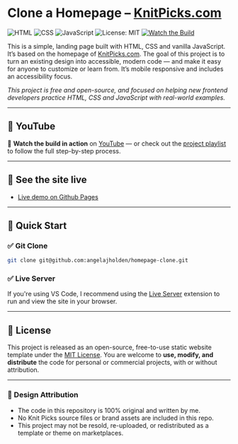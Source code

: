 # Clone a Homepage – [KnitPicks.com](https://www.knitpicks.com/)

![HTML](https://img.shields.io/badge/HTML5-%23E34F26.svg?style=flat&logo=html5&logoColor=white)
![CSS](https://img.shields.io/badge/CSS3-%231572B6.svg?style=flat&logo=css3&logoColor=white)
![JavaScript](https://img.shields.io/badge/JavaScript-%23F7DF1E.svg?style=flat&logo=javascript&logoColor=black)
![License: MIT](https://img.shields.io/badge/License-MIT-yellow.svg)
[![Watch the Build](https://img.shields.io/badge/YouTube-Watch-blue?logo=youtube)](https://www.youtube.com/playlist?list=[playlist_goes_here])

This is a simple, landing page built with HTML, CSS and vanilla JavaScript. It’s based on the homepage of [KnitPicks.com](https://www.knitpicks.com/). The goal of this project is to turn an existing design into accessible, modern code — and make it easy for anyone to customize or learn from. It’s mobile responsive and includes an accessibility focus.

_This project is free and open-source, and focused on helping new frontend developers practice HTML, CSS and JavaScript with real-world examples._

---

## 🔴 YouTube

🎥 **Watch the build in action** on [YouTube](https://www.youtube.com/@angelajholden) — or check out the
[project playlist](https://www.youtube.com/playlist?list=[YOUR-PLAYLIST-ID]) to follow the full step-by-step process.

---

## 🔗 See the site live

-   [Live demo on Github Pages](https://angelajholden.github.io/homepage-clone)

---

## 🚀 Quick Start

### ✅ Git Clone

```bash
git clone git@github.com:angelajholden/homepage-clone.git
```

### ✅ Live Server

If you're using VS Code, I recommend using the [Live Server](https://marketplace.visualstudio.com/items?itemName=ritwickdey.LiveServer) extension to run and view the site in your browser.

---

## 📜 License

This project is released as an open-source, free-to-use static website template under the [MIT License](LICENSE.md). You are welcome to **use, modify, and distribute** the code for personal or commercial projects, with or without attribution.

---

### 🎨 Design Attribution

-   The code in this repository is 100% original and written by me.
-   No Knit Picks source files or brand assets are included in this repo.
-   This project may not be resold, re-uploaded, or redistributed as a template or theme on marketplaces.
